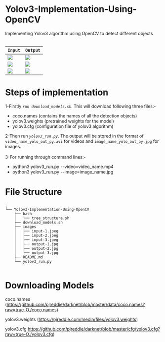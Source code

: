 # Yolov3-Implementation-Using-OpenCV
Implementing Yolov3 algorithm using OpenCV to detect different objects<br><br>


| `Input` | `Output` |
| --- | --- |
| <img src="https://github.com/pranavmicro7/Yolov3-implementation-using-OpenCV/blob/master/images/input-1.jpeg"> | <img src="https://github.com/pranavmicro7/Yolov3-implementation-using-OpenCV/blob/master/images/output-1.jpg" >|<br>
| <img src="https://github.com/pranavmicro7/Yolov3-implementation-using-OpenCV/blob/master/images/input-3.jpeg"> | <img src="https://github.com/pranavmicro7/Yolov3-implementation-using-OpenCV/blob/master/images/output-3.jpg">|<br>
| <img src="https://github.com/pranavmicro7/Yolov3-implementation-using-OpenCV/blob/master/images/input-2.jpeg"> | <img src="https://github.com/pranavmicro7/Yolov3-implementation-using-OpenCV/blob/master/images/output-2.jpg" >|<br>


# Steps of implementation
1-Firstly <i>`run download_models.sh`</i>. This will download following three files:-
<ul style="list-style-type:disc;">
  <li>coco.names (contains the names of all the detection objects)</li>
  <li>yolov3.weights (pretrained weights for the model)</li>
  <li>yolov3.cfg (configuration file of yolov3 algorithm)</li>
</ul>  


2-Then run <i>`yolov3_run.py`</i>. The output will be stored in the format of `video_name_yolo_out_py.avi` for videos and `image_name_yolo_out_py.jpg` for images.<br><br>
3-For running through command lines:-
<ul style="list-style-type:disc;">
  <li>python3 yolov3_run.py --video=video_name.mp4</li>
  <li>python3 yolov3_run.py --image=image_name.jpg </li>
</ul>

# File Structure

```
.
└── Yolov3-Implementation-Using-OpenCV
    ├── bash
    │   └── tree_structure.sh
    ├── download_models.sh
    ├── images
    │   ├── input-1.jpeg
    │   ├── input-2.jpeg
    │   ├── input-3.jpeg
    │   ├── output-1.jpg
    │   ├── output-2.jpg
    │   └── output-3.jpg
    ├── README.md
    └── yolov3_run.py


```


# Downloading Models

coco.names (https://github.com/pjreddie/darknet/blob/master/data/coco.names?raw=true-O./coco.names)

yolov3.weights (https://pjreddie.com/media/files/yolov3.weights)

yolov3.cfg https://github.com/pjreddie/darknet/blob/master/cfg/yolov3.cfg?raw=true-O./yolov3.cfg)
 


